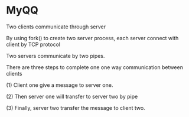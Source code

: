 # MyQQ

Two clients communicate through server

By using fork() to create two server process, each server connect with client by TCP protocol

Two servers communicate by two pipes.

There are three steps to complete one one way communication between clients

(1) Client one give a message to server one.

(2) Then server one will transfer to server two by pipe

(3) Finally, server two transfer the message to client two.
